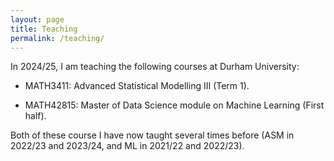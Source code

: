 ```yaml
---
layout: page
title: Teaching
permalink: /teaching/
---
```


In 2024/25, I am teaching the following courses at Durham University:

- MATH3411: Advanced Statistical Modelling III (Term 1).  

- MATH42815: Master of Data Science module on Machine Learning (First half). 

Both of these course I have now taught several times before (ASM in 2022/23 and 2023/24, and ML in 2021/22 and 2022/23).